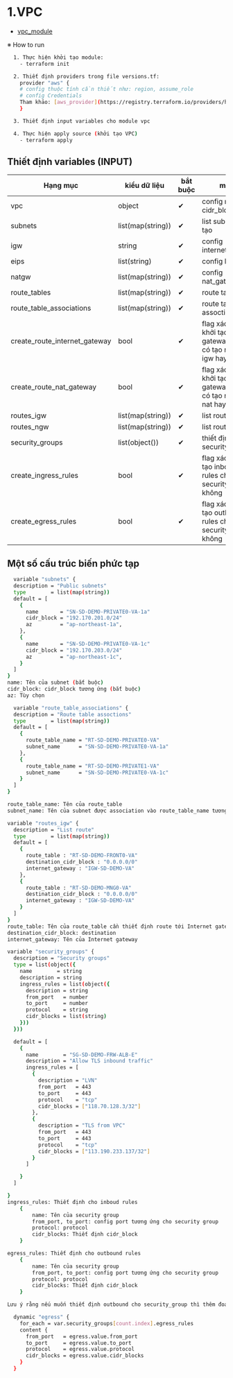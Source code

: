# 1.VPC

- [vpc_module](#vpc_module)

※ How to run

```sh
  1. Thực hiện khởi tạo module:
    - terraform init
```
```sh
  2. Thiết định providers trong file versions.tf:
    provider "aws" {
    # config thuộc tính cần thiết như: region, assume_role
    # config Credentials
    Tham khảo: [aws_provider](https://registry.terraform.io/providers/hashicorp/aws/latest/docs#container-credentials)
    }
```
```sh
  3. Thiết định input variables cho module vpc
```
```sh
  4. Thực hiện apply source (khởi tạo VPC)
    - terraform apply
```


## Thiết định variables (INPUT)
| Hạng mục            | kiểu dữ liệu | bắt buộc | memo                                            |
| ------------------- | ------------ | -------- | ----------------------------------------------- |
| vpc       | object       | ✔        | config name, cidr_block... |
| subnets | list(map(string))       | ✔        | list subnet cần tạo                                  |
| igw | string      | ✔      | config internet_gateway  |
| eips                | list(string)  | ✔        | config EIP      |
| natgw                | list(map(string))  | ✔        | config nat_gateway      |
| route_tables       | list(map(string))       | ✔        | route table |
| route_table_associations                | list(map(string))  | ✔        | route table assoctions      |
| create_route_internet_gateway       | bool       | ✔        | flag xác định có khởi tạo internet gateway không, có tạo route tới igw hay không |
| create_route_nat_gateway       | bool       | ✔        | flag xác định có khởi tạo nat gateway không, có tạo route tới nat hay không |
| routes_igw       | list(map(string))       | ✔        | list route tới IGW |
| routes_ngw       | list(map(string))       | ✔        | list route tới NAT |
| security_groups       | list(object())       | ✔        | thiết định security groups |
| create_ingress_rules       | bool       | ✔        | flag xác định có tạo inbound rules cho security groups không |
| create_egress_rules       | bool       | ✔        | flag xác định có tạo outbound rules cho security groups không |


## Một số cấu trúc biến phức tạp
```sh
  variable "subnets" {
  description = "Public subnets"
  type        = list(map(string))
  default = [
    {
      name       = "SN-SD-DEMO-PRIVATE0-VA-1a"
      cidr_block = "192.170.201.0/24"
      az         = "ap-northeast-1a",
    },
    {
      name       = "SN-SD-DEMO-PRIVATE0-VA-1c"
      cidr_block = "192.170.203.0/24"
      az         = "ap-northeast-1c",
    }
  ]
}
name: Tên của subnet (bắt buộc)
cidr_block: cidr_block tương ứng (bắt buộc)
az: Tùy chọn
```

```sh
  variable "route_table_associations" {
  description = "Route table assoctions"
  type        = list(map(string))
  default = [
    {
      route_table_name = "RT-SD-DEMO-PRIVATE0-VA"
      subnet_name      = "SN-SD-DEMO-PRIVATE0-VA-1a"
    },
    {
      route_table_name = "RT-SD-DEMO-PRIVATE1-VA"
      subnet_name      = "SN-SD-DEMO-PRIVATE0-VA-1c"
    }
  ]
}

route_table_name: Tên của route_table
subnet_name: Tên của subnet được association vào route_table_name tương ưungs
```

```sh
variable "routes_igw" {
  description = "List route"
  type        = list(map(string))
  default = [
    {
      route_table : "RT-SD-DEMO-FRONT0-VA"
      destination_cidr_block : "0.0.0.0/0"
      internet_gateway : "IGW-SD-DEMO-VA"
    },
    {
      route_table : "RT-SD-DEMO-MNG0-VA"
      destination_cidr_block : "0.0.0.0/0"
      internet_gateway : "IGW-SD-DEMO-VA"
    }
  ]
}
route_table: Tên của route_table cần thiết định route tới Internet gateway
destination_cidr_block: destination
internet_gateway: Tên của Internet gateway
```

```sh
variable "security_groups" {
  description = "Security groups"
  type = list(object({
    name        = string
    description = string
    ingress_rules = list(object({
      description = string
      from_port   = number
      to_port     = number
      protocol    = string
      cidr_blocks = list(string)
    }))
  }))

  default = [
    {
      name        = "SG-SD-DEMO-FRW-ALB-E"
      description = "Allow TLS inbound traffic"
      ingress_rules = [
        {
          description = "LVN"
          from_port   = 443
          to_port     = 443
          protocol    = "tcp"
          cidr_blocks = ["118.70.128.3/32"]
        },
        {
          description = "TLS from VPC"
          from_port   = 443
          to_port     = 443
          protocol    = "tcp"
          cidr_blocks = ["113.190.233.137/32"]
        }
      ]

    }
  ]

}
ingress_rules: Thiết định cho inboud rules
    {
        name: Tên của security group
        from_port, to_port: config port tương ứng cho security group
        protocol: protocol
        cidr_blocks: Thiết định cidr_block
    }

egress_rules: Thiết định cho outbound rules
    {
        name: Tên của security group
        from_port, to_port: config port tương ứng cho security group
        protocol: protocol
        cidr_blocks: Thiết định cidr_block
    }

Lưu ý rằng nếu muốn thiết định outbound cho security_group thì thêm đoạn code sau vào resource "aws_security_group":

  dynamic "egress" {
    for_each = var.security_groups[count.index].egress_rules
    content {
      from_port   = egress.value.from_port
      to_port     = egress.value.to_port
      protocol    = egress.value.protocol
      cidr_blocks = egress.value.cidr_blocks
    }
  }
```